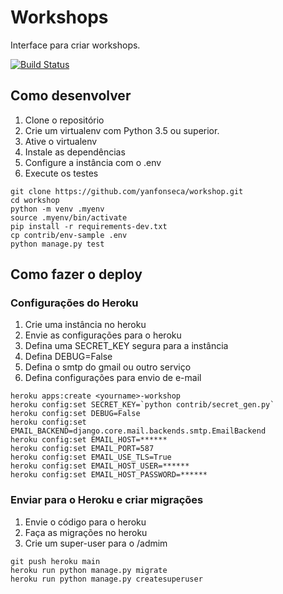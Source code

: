 # Workshops
Interface para criar workshops.

[![Build Status](https://travis-ci.org/yanfonseca/workshop.svg?branch=main)](https://travis-ci.org/yanfonseca/workshop)

## Como desenvolver
1. Clone o repositório
1. Crie um virtualenv com Python 3.5 ou superior.
1. Ative o virtualenv
1. Instale as dependências
1. Configure a instância com o .env
1. Execute os testes

```console
git clone https://github.com/yanfonseca/workshop.git
cd workshop
python -m venv .myenv
source .myenv/bin/activate
pip install -r requirements-dev.txt
cp contrib/env-sample .env
python manage.py test
```

## Como fazer o deploy

### Configurações do Heroku
1. Crie uma instância no heroku
1. Envie as configurações para o heroku
1. Defina uma SECRET_KEY segura para a instância
1. Defina DEBUG=False
1. Defina o smtp do gmail ou outro serviço
1. Defina configurações para envio de e-mail

```console
heroku apps:create <yourname>-workshop
heroku config:set SECRET_KEY=`python contrib/secret_gen.py`
heroku config:set DEBUG=False
heroku config:set EMAIL_BACKEND=django.core.mail.backends.smtp.EmailBackend
heroku config:set EMAIL_HOST=******
heroku config:set EMAIL_PORT=587
heroku config:set EMAIL_USE_TLS=True
heroku config:set EMAIL_HOST_USER=******
heroku config:set EMAIL_HOST_PASSWORD=******
```

### Enviar para o Heroku e criar migrações
1. Envie o código para o heroku
1. Faça as migrações no heroku
1. Crie um super-user para o /admim

```console
git push heroku main
heroku run python manage.py migrate
heroku run python manage.py createsuperuser
```
